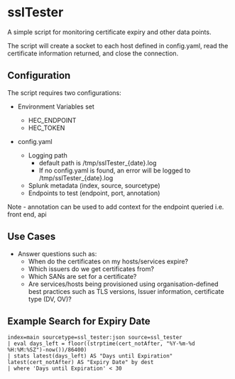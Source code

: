 # sslTester

A simple script for monitoring certificate expiry and other data points.

The script will create a socket to each host defined in config.yaml, read the certificate information returned, and close the connection.

## Configuration

The script requires two configurations:

-   Environment Variables set

    -   HEC_ENDPOINT
    -   HEC_TOKEN

-   config.yaml
    -   Logging path
        -   default path is /tmp/sslTester\_{date}.log
        -   If no config.yaml is found, an error will be logged to /tmp/sslTester\_{date}.log
    -   Splunk metadata (index, source, sourcetype)
    -   Endpoints to test (endpoint, port, annotation)

Note - annotation can be used to add context for the endpoint queried i.e. front end, api

## Use Cases

-   Answer questions such as:
    -   When do the certificates on my hosts/services expire?
    -   Which issuers do we get certificates from?
    -   Which SANs are set for a certificate?
    -   Are services/hosts being provisioned using organisation-defined best practices such as TLS versions, Issuer information, certificate type (DV, OV)?

## Example Search for Expiry Date

```
index=main sourcetype=ssl_tester:json source=ssl_tester
| eval days_left = floor((strptime(cert_notAfter, "%Y-%m-%d %H:%M:%SZ")-now())/86400)
| stats latest(days_left) AS "Days until Expiration" latest(cert_notAfter) AS "Expiry Date" by dest
| where 'Days until Expiration' < 30
```
